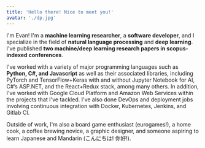 ```yaml
---
title: 'Hello there! Nice to meet you!'
avatar: './dp.jpg'
---
```


I'm Evan! I'm a **machine learning researcher**, a **software developer**, and I specialize in the field of **natural language processing** and **deep learning**. I've published **two machine/deep learning research papers in scopus-indexed conferences**.

I've worked with a variety of major programming languages such as **Python, C#, and Javascript** as well as their associated libraries, including PyTorch and TensorFlow+Keras with and without Jupyter Notebook for AI, C#’s ASP.NET, and the React+Redux stack, among many others. In addition, I've worked with Google Cloud Platform and Amazon Web Services within the projects that I've tackled. I've also done DevOps and deployment jobs involving continuous integration with Docker, Kubernetes, Jenkins, and Gitlab CI.

Outside of work, I'm also a board game enthusiast (eurogames!), a home cook, a coffee brewing novice, a graphic designer, and someone aspiring to learn Japanese and Mandarin (こんにちは! 你好!).
